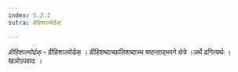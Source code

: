 ```yaml
---
index: 5.2.2
sutra: व्रीहिशाल्योर्ढक्

---
```

_व्रीहिशाल्योर्ढक्_ - व्रीहिशाल्योर्ढक् । व्रीहिशब्दाच्छालिशब्दाच्च षष्ठन्ताद्भवने क्षेत्रे ।ञर्थे ढगित्यर्थः । खञोऽपवादः ।